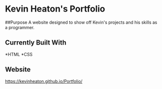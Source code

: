 # Kevin Heaton's Portfolio

##Purpose
A website designed to show off Kevin's projects and his skills as a programmer.

## Currently Built With
*HTML
*CSS

## Website
https://kevinheaton.github.io/Portfolio/ 
